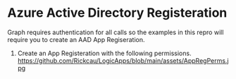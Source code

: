 # Azure Active Directory Registeration
Graph requires authentication for all calls so the examples in this repro will require you to create an AAD App Regiseration.

1. Create an App Registeration with the following permissions.
https://github.com/Rickcau/LogicApps/blob/main/assets/AppRegPerms.jpg


